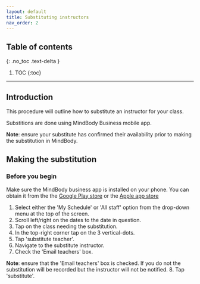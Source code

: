 ```yaml
---
layout: default
title: Substituting instructors 
nav_order: 2
---
```

## Table of contents
{: .no_toc .text-delta }

1. TOC
{:toc}

---
## Introduction
This procedure will outline how to substitute an instructor for your class.

Substitions are done using MindBody Business mobile app.

**Note**: ensure your substitute has confirmed their availability prior to making the substitution in MindBody.

## Making the substitution

### Before you begin
Make sure the MindBody business app is installed on your phone.
You can obtain it from the the [Google Play store](https://play.google.com/store/apps/details?id=com.mindbodyonline.express&hl=en) or the [Apple app store](https://apps.apple.com/us/app/mindbody-business/id599125654)

1. Select either the 'My Schedule' or 'All staff'  option from the drop-down menu at the top of the screen.
2. Scroll left/right on the dates to the date in question.
3. Tap on the class needing the substitution.
4. In the top-right corner tap on the 3 vertical-dots.
5. Tap 'substitute teacher'.
6. Navigate to the substitute instructor.
7. Check the 'Email teachers' box.

**Note**: ensure that the 'Email teachers' box is checked. If you do not the substitution will be recorded but the instructor will not be notified. 
8. Tap 'substitute'.


